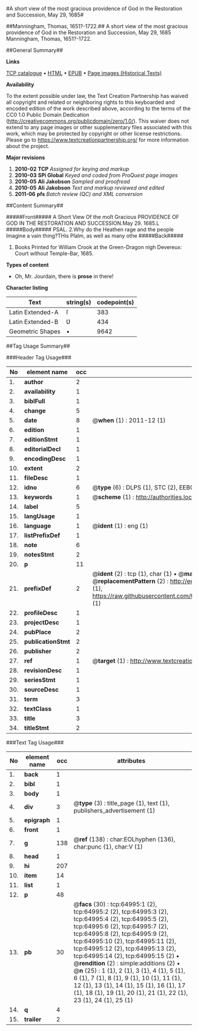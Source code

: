 #A short view of the most gracious providence of God in the Restoration and Succession, May 29, 1685#

##Manningham, Thomas, 1651?-1722.##
A short view of the most gracious providence of God in the Restoration and Succession, May 29, 1685
Manningham, Thomas, 1651?-1722.

##General Summary##

**Links**

[TCP catalogue](http://www.ota.ox.ac.uk/tcp/)  • 
[HTML](http://tei.it.ox.ac.uk/tcp/Texts-HTML/free/A51/A51824.html)  • 
[EPUB](http://tei.it.ox.ac.uk/tcp/Texts-EPUB/free/A51/A51824.epub) • 
[Page images (Historical Texts)](https://historicaltexts.jisc.ac.uk/eebo-12639346e)

**Availability**

To the extent possible under law, the Text Creation Partnership has waived all copyright and related or neighboring rights to this keyboarded and encoded edition of the work described above, according to the terms of the CC0 1.0 Public Domain Dedication (http://creativecommons.org/publicdomain/zero/1.0/). This waiver does not extend to any page images or other supplementary files associated with this work, which may be protected by copyright or other license restrictions. Please go to https://www.textcreationpartnership.org/ for more information about the project.

**Major revisions**

1. __2010-02__ __TCP__ *Assigned for keying and markup*
1. __2010-03__ __SPi Global__ *Keyed and coded from ProQuest page images*
1. __2010-05__ __Ali Jakobson__ *Sampled and proofread*
1. __2010-05__ __Ali Jakobson__ *Text and markup reviewed and edited*
1. __2011-06__ __pfs__ *Batch review (QC) and XML conversion*

##Content Summary##

#####Front#####
A Short View Of the moſt Gracious PROVIDENCE OF GOD IN THE RESTORATION AND SUCCESSION.May 29. 1685.L
#####Body#####
PSAL. 2.Why do the Heathen rage and the people Imagine a vain thing?THis Pſalm, as well as many othe
#####Back#####

1. Books Printed for William Crook at the Green-Dragon nigh Devereux: Court without Temple-Bar, 1685.

**Types of content**

  * Oh, Mr. Jourdain, there is **prose** in there!

**Character listing**


|Text|string(s)|codepoint(s)|
|---|---|---|
|Latin Extended-A|ſ|383|
|Latin Extended-B|Ʋ|434|
|Geometric Shapes|▪|9642|

##Tag Usage Summary##

###Header Tag Usage###

|No|element name|occ|attributes|
|---|---|---|---|
|1.|__author__|2||
|2.|__availability__|1||
|3.|__biblFull__|1||
|4.|__change__|5||
|5.|__date__|8| @__when__ (1) : 2011-12 (1)|
|6.|__edition__|1||
|7.|__editionStmt__|1||
|8.|__editorialDecl__|1||
|9.|__encodingDesc__|1||
|10.|__extent__|2||
|11.|__fileDesc__|1||
|12.|__idno__|6| @__type__ (6) : DLPS (1), STC (2), EEBO-CITATION (1), OCLC (1), VID (1)|
|13.|__keywords__|1| @__scheme__ (1) : http://authorities.loc.gov/ (1)|
|14.|__label__|5||
|15.|__langUsage__|1||
|16.|__language__|1| @__ident__ (1) : eng (1)|
|17.|__listPrefixDef__|1||
|18.|__note__|6||
|19.|__notesStmt__|2||
|20.|__p__|11||
|21.|__prefixDef__|2| @__ident__ (2) : tcp (1), char (1)  •  @__matchPattern__ (2) : ([0-9\-]+):([0-9IVX]+) (1), (.+) (1)  •  @__replacementPattern__ (2) : http://eebo.chadwyck.com/downloadtiff?vid=$1&page=$2 (1), https://raw.githubusercontent.com/textcreationpartnership/Texts/master/tcpchars.xml#$1 (1)|
|22.|__profileDesc__|1||
|23.|__projectDesc__|1||
|24.|__pubPlace__|2||
|25.|__publicationStmt__|2||
|26.|__publisher__|2||
|27.|__ref__|1| @__target__ (1) : http://www.textcreationpartnership.org/docs/. (1)|
|28.|__revisionDesc__|1||
|29.|__seriesStmt__|1||
|30.|__sourceDesc__|1||
|31.|__term__|3||
|32.|__textClass__|1||
|33.|__title__|3||
|34.|__titleStmt__|2||


###Text Tag Usage###

|No|element name|occ|attributes|
|---|---|---|---|
|1.|__back__|1||
|2.|__bibl__|1||
|3.|__body__|1||
|4.|__div__|3| @__type__ (3) : title_page (1), text (1), publishers_advertisement (1)|
|5.|__epigraph__|1||
|6.|__front__|1||
|7.|__g__|138| @__ref__ (138) : char:EOLhyphen (136), char:punc (1), char:V (1)|
|8.|__head__|1||
|9.|__hi__|207||
|10.|__item__|14||
|11.|__list__|1||
|12.|__p__|48||
|13.|__pb__|30| @__facs__ (30) : tcp:64995:1 (2), tcp:64995:2 (2), tcp:64995:3 (2), tcp:64995:4 (2), tcp:64995:5 (2), tcp:64995:6 (2), tcp:64995:7 (2), tcp:64995:8 (2), tcp:64995:9 (2), tcp:64995:10 (2), tcp:64995:11 (2), tcp:64995:12 (2), tcp:64995:13 (2), tcp:64995:14 (2), tcp:64995:15 (2)  •  @__rendition__ (2) : simple:additions (2)  •  @__n__ (25) : 1 (1), 2 (1), 3 (1), 4 (1), 5 (1), 6 (1), 7 (1), 8 (1), 9 (1), 10 (1), 11 (1), 12 (1), 13 (1), 14 (1), 15 (1), 16 (1), 17 (1), 18 (1), 19 (1), 20 (1), 21 (1), 22 (1), 23 (1), 24 (1), 25 (1)|
|14.|__q__|4||
|15.|__trailer__|2||
